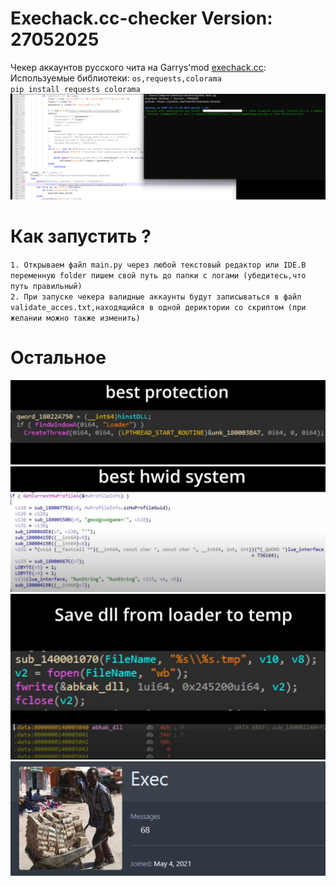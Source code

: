 # Exechack.cc-checker Version: 27052025

Чекер аккаунтов русского чита на Garrys'mod <a href="https://b.exechack.cc/">exechack.cc</a>:   
Используемые библиотеки:
`os,requests,colorama`   
        `pip install requests colorama`
<img src="more/Снимок экрана 2025-05-27 133732.png" />   

# Как запустить ?
`1. Открываем файл main.py через любой текстовый редактор или IDE.В переменную folder пишем свой путь до папки с логами (убедитесь,что путь правильный)`   
`2. При запуске чекера валидные аккаунты будут записываться в файл validate_acces.txt,находящийся в одной дериктории со скриптом (при желании можно также изменить)`

# Остальное

<img src="more/Снимок экрана 2025-05-27 131926.png" />   
<img src="more/Снимок экрана 2025-05-27 132056.png" />   
<img src="more/Снимок экрана 2025-05-27 132113.png" />   
<img src="more/Снимок экрана 2025-05-27 134340.png" />   
